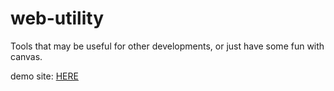 # web-utility

Tools that may be useful for other developments, or just have some fun with canvas.

demo site: <a href="https://lkyu92393.github.io/web-utility/">HERE</a>
